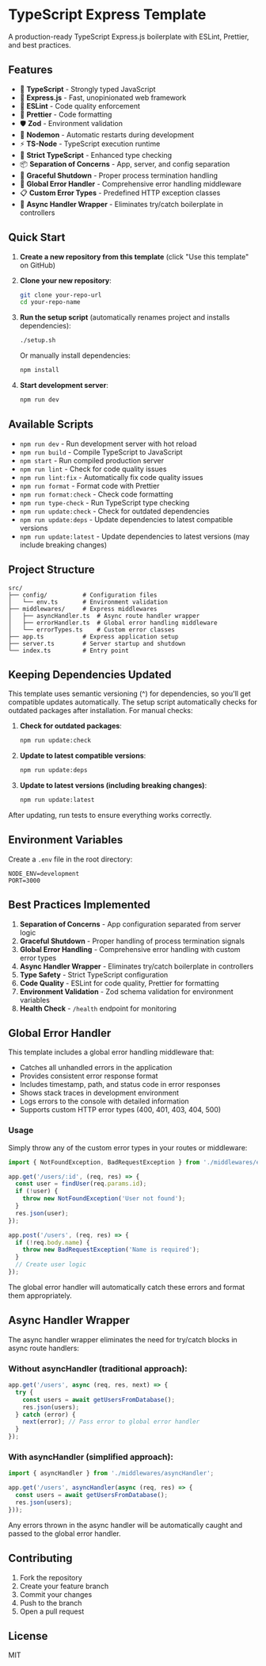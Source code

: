 # TypeScript Express Template

A production-ready TypeScript Express.js boilerplate with ESLint, Prettier, and best practices.

## Features

- 🔧 **TypeScript** - Strongly typed JavaScript
- 🚀 **Express.js** - Fast, unopinionated web framework
- 📏 **ESLint** - Code quality enforcement
- 🎨 **Prettier** - Code formatting
- 🛡️ **Zod** - Environment validation
- 🔄 **Nodemon** - Automatic restarts during development
- ⚡ **TS-Node** - TypeScript execution runtime
- 🧪 **Strict TypeScript** - Enhanced type checking
- 📦 **Separation of Concerns** - App, server, and config separation
- 🛑 **Graceful Shutdown** - Proper process termination handling
- 🐛 **Global Error Handler** - Comprehensive error handling middleware
- 📋 **Custom Error Types** - Predefined HTTP exception classes
- 🔄 **Async Handler Wrapper** - Eliminates try/catch boilerplate in controllers

## Quick Start

1. **Create a new repository from this template** (click "Use this template" on GitHub)
2. **Clone your new repository**:
   ```bash
   git clone your-repo-url
   cd your-repo-name
   ```
3. **Run the setup script** (automatically renames project and installs dependencies):
   ```bash
   ./setup.sh
   ```
   
   Or manually install dependencies:
   ```bash
   npm install
   ```

4. **Start development server**:
   ```bash
   npm run dev
   ```

## Available Scripts

- `npm run dev` - Run development server with hot reload
- `npm run build` - Compile TypeScript to JavaScript
- `npm start` - Run compiled production server
- `npm run lint` - Check for code quality issues
- `npm run lint:fix` - Automatically fix code quality issues
- `npm run format` - Format code with Prettier
- `npm run format:check` - Check code formatting
- `npm run type-check` - Run TypeScript type checking
- `npm run update:check` - Check for outdated dependencies
- `npm run update:deps` - Update dependencies to latest compatible versions
- `npm run update:latest` - Update dependencies to latest versions (may include breaking changes)

## Project Structure

```
src/
├── config/          # Configuration files
│   └── env.ts       # Environment validation
├── middlewares/     # Express middlewares
│   ├── asyncHandler.ts  # Async route handler wrapper
│   ├── errorHandler.ts  # Global error handling middleware
│   └── errorTypes.ts    # Custom error classes
├── app.ts           # Express application setup
├── server.ts        # Server startup and shutdown
└── index.ts         # Entry point
```

## Keeping Dependencies Updated

This template uses semantic versioning (^) for dependencies, so you'll get compatible updates automatically. The setup script automatically checks for outdated packages after installation. For manual checks:

1. **Check for outdated packages**:
   ```bash
   npm run update:check
   ```

2. **Update to latest compatible versions**:
   ```bash
   npm run update:deps
   ```

3. **Update to latest versions (including breaking changes)**:
   ```bash
   npm run update:latest
   ```

After updating, run tests to ensure everything works correctly.

## Environment Variables

Create a `.env` file in the root directory:

```env
NODE_ENV=development
PORT=3000
```

## Best Practices Implemented

1. **Separation of Concerns** - App configuration separated from server logic
2. **Graceful Shutdown** - Proper handling of process termination signals
3. **Global Error Handling** - Comprehensive error handling with custom error types
4. **Async Handler Wrapper** - Eliminates try/catch boilerplate in controllers
5. **Type Safety** - Strict TypeScript configuration
6. **Code Quality** - ESLint for code quality, Prettier for formatting
7. **Environment Validation** - Zod schema validation for environment variables
8. **Health Check** - `/health` endpoint for monitoring

## Global Error Handler

This template includes a global error handling middleware that:

- Catches all unhandled errors in the application
- Provides consistent error response format
- Includes timestamp, path, and status code in error responses
- Shows stack traces in development environment
- Logs errors to the console with detailed information
- Supports custom HTTP error types (400, 401, 403, 404, 500)

### Usage

Simply throw any of the custom error types in your routes or middleware:

```typescript
import { NotFoundException, BadRequestException } from './middlewares/errorTypes';

app.get('/users/:id', (req, res) => {
  const user = findUser(req.params.id);
  if (!user) {
    throw new NotFoundException('User not found');
  }
  res.json(user);
});

app.post('/users', (req, res) => {
  if (!req.body.name) {
    throw new BadRequestException('Name is required');
  }
  // Create user logic
});
```

The global error handler will automatically catch these errors and format them appropriately.

## Async Handler Wrapper

The async handler wrapper eliminates the need for try/catch blocks in async route handlers:

### Without asyncHandler (traditional approach):
```typescript
app.get('/users', async (req, res, next) => {
  try {
    const users = await getUsersFromDatabase();
    res.json(users);
  } catch (error) {
    next(error); // Pass error to global error handler
  }
});
```

### With asyncHandler (simplified approach):
```typescript
import { asyncHandler } from './middlewares/asyncHandler';

app.get('/users', asyncHandler(async (req, res) => {
  const users = await getUsersFromDatabase();
  res.json(users);
}));
```

Any errors thrown in the async handler will be automatically caught and passed to the global error handler.

## Contributing

1. Fork the repository
2. Create your feature branch
3. Commit your changes
4. Push to the branch
5. Open a pull request

## License

MIT